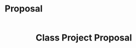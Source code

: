 # Proposal
<html>
<body style="background-color:lightred;">
<h1 style="font-size:300%;"><h1 style="text-align:center;">Class Project Proposal</h1>
